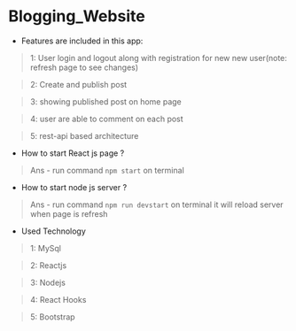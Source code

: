# Blogging_Website

* Features are included in this app: 
> 1: User login and logout along with registration for new new user(note: refresh page to see changes) 

> 2: Create and publish post 

> 3: showing published post on home page 

> 4: user are able to comment on each post 

> 5: rest-api based architecture

* How to start React js page ?

> Ans - run command `npm start` on terminal

* How to start node js server ?

> Ans - run command `npm run devstart` on terminal it will reload server when page is refresh

* Used Technology 
> 1: MySql 

> 2: Reactjs 

> 3: Nodejs

> 4: React Hooks 

> 5: Bootstrap
